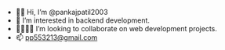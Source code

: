 - 👋🏻 Hi, I’m @pankajpatil2003
- 👀 I’m interested in backend development.
- 🫱🏻‍🫲🏻 I’m looking to collaborate on web development projects.
- 📫 pp553213@gmail.com
